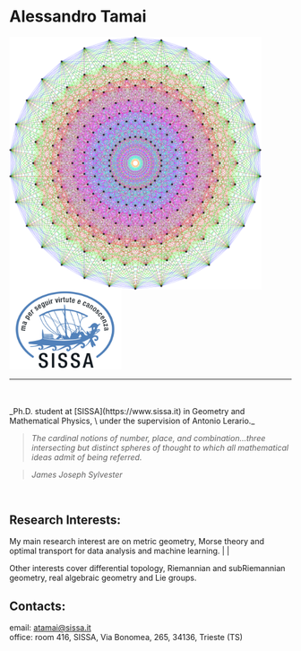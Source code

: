 
# Alessandro Tamai


<img align="left" width="450" src="https://github.com/aleetamai/aleetamai.github.io/blob/main/docs/assets/images/Lie_groups.png" />


<img src="https://github.com/aleetamai/aleetamai.github.io/blob/main/docs/assets/images/sissalogo.png" width="200" />

---------

<br>
<br>
​_Ph.D. student at [SISSA](https://www.sissa.it) in Geometry and Mathematical Physics, 
\
under the supervision of Antonio Lerario._

<br>



>_The cardinal notions of number, place, and combination...three intersecting but distinct spheres of thought to which all mathematical ideas admit of being referred._

>_James Joseph Sylvester_

<br>
  
## Research Interests:

My main research interest are on metric geometry, Morse theory and optimal transport for data analysis and machine learning.   |
                                                                                                                               |

Other interests cover differential topology, Riemannian and subRiemannian geometry, real algebraic geometry and Lie groups.



## Contacts:

email:  atamai@sissa.it
\
office: room 416, SISSA, Via Bonomea, 265, 34136, Trieste (TS)



